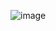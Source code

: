 ![image](https://user-images.githubusercontent.com/50277379/139409865-d93e8357-fa8c-4b2b-8be5-f9e4390e6d46.png)
